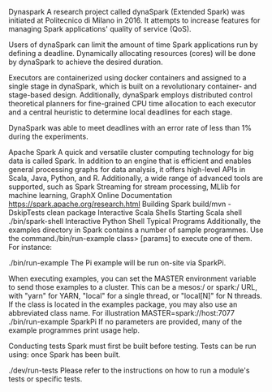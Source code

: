 Dynaspark
A research project called dynaSpark (Extended Spark) was initiated at Politecnico di Milano in 2016. It attempts to increase features for managing Spark applications' quality of service (QoS).

Users of dynaSpark can limit the amount of time Spark applications run by defining a deadline. Dynamically allocating resources (cores) will be done by dynaSpark to achieve the desired duration.


Executors are containerized using docker containers and assigned to a single stage in dynaSpark, which is built on a revolutionary container- and stage-based design. Additionally, dynaSpark employs distributed control theoretical planners for fine-grained CPU time allocation to each executor and a central heuristic to determine local deadlines for each stage.

DynaSpark was able to meet deadlines with an error rate of less than 1% during the experiments.


Apache Spark
A quick and versatile cluster computing technology for big data is called Spark. In addition to an engine that is efficient and enables general processing graphs for data analysis, it offers high-level APIs in Scala, Java, Python, and R. Additionally, a wide range of advanced tools are supported, such as Spark Streaming for stream processing, MLlib for machine learning, GraphX
Online Documentation
https://spark.apache.org/research.html
Building Spark
build/mvn -DskipTests clean package
Interactive Scala Shells
Starting Scala shell
./bin/spark-shell
Interactive Python Shell
Typical Programs
Additionally, the examples directory in Spark contains a number of sample programmes. Use the command./bin/run-example class> [params] to execute one of them. For instance:

./bin/run-example The Pi example will be run on-site via SparkPi.

When executing examples, you can set the MASTER environment variable to send those examples to a cluster. This can be a mesos:/ or spark:/ URL, with "yarn" for YARN, "local" for a single thread, or "local[N]" for N threads. If the class is located in the examples package, you may also use an abbreviated class name. For illustration
MASTER=spark://host:7077 ./bin/run-example SparkPi
If no parameters are provided, many of the example programmes print usage help.

Conducting tests
Spark must first be built before testing. Tests can be run using: once Spark has been built.

./dev/run-tests
Please refer to the instructions on how to run a module's tests or specific tests.

